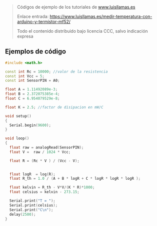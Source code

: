 > Códigos de ejemplo de los tutoriales de www.luisllamas.es
>
> Enlace entrada: https://www.luisllamas.es/medir-temperatura-con-arduino-y-termistor-mf52/
>
> Todo el contenido distribuido bajo licencia CCC, salvo indicación expresa

## Ejemplos de código
```cpp
#include <math.h>

const int Rc = 10000; //valor de la resistencia
const int Vcc = 5;
const int SensorPIN = A0;

float A = 1.11492089e-3;
float B = 2.372075385e-4;
float C = 6.954079529e-8;

float K = 2.5; //factor de disipacion en mW/C

void setup()
{
  Serial.begin(9600);
}

void loop() 
{
  float raw = analogRead(SensorPIN);
  float V =  raw / 1024 * Vcc;

  float R = (Rc * V ) / (Vcc - V);
  

  float logR  = log(R);
  float R_th = 1.0 / (A + B * logR + C * logR * logR * logR );

  float kelvin = R_th - V*V/(K * R)*1000;
  float celsius = kelvin - 273.15;

  Serial.print("T = ");
  Serial.print(celsius);
  Serial.print("C\n");
  delay(2500);
}
```


